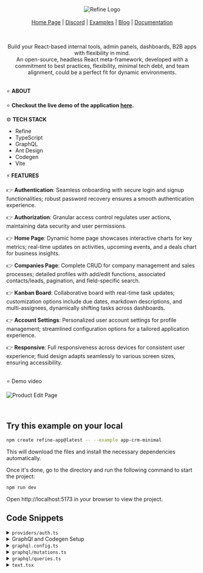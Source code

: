 <div align="center" style="margin: 30px;">
<img src="https://refine.ams3.cdn.digitaloceanspaces.com/example-readmes/CRM-Minimal/minimal-crm-cover.png" alt="Refine Logo"  />
<br />
<br />

<div align="center">
    <a href="https://refine.dev">Home Page</a> |
    <a href="https://discord.gg/refine">Discord</a> |
    <a href="https://refine.dev/examples/">Examples</a> |
    <a href="https://refine.dev/blog/">Blog</a> |
    <a href="https://refine.dev/docs/">Documentation</a>
</div>
</div>

<br />

<div align="center">Build your React-based internal tools, admin panels, dashboards, B2B apps with flexibility in mind.<br>An open-source, headless React meta-framework, developed with a commitment to best practices, flexibility, minimal tech debt, and team alignment, could be a perfect fit for dynamic environments.
<br />
<br />
</div>

⭐ **ABOUT**

⭐ **Checkout the live demo of the application [here](https://refine-dashboard-hwth7y86y-nishant-chaudharis-projects.vercel.app/).**


⚙️ **TECH STACK**

- Refine
- TypeScript
- GraphQL
- Ant Design
- Codegen
- Vite

⚡ **FEATURES**

 👉 **Authentication**: Seamless onboarding with secure login and signup functionalities; robust password recovery ensures a smooth authentication experience.

👉 **Authorization**: Granular access control regulates user actions, maintaining data security and user permissions.

👉 **Home Page**: Dynamic home page showcases interactive charts for key metrics; real-time updates on activities, upcoming events, and a deals chart for business insights.

👉 **Companies Page**: Complete CRUD for company management and sales processes; detailed profiles with add/edit functions, associated contacts/leads, pagination, and field-specific search.

👉 **Kanban Board**: Collaborative board with real-time task updates; customization options include due dates, markdown descriptions, and multi-assignees, dynamically shifting tasks across dashboards.

👉 **Account Settings**: Personalized user account settings for profile management; streamlined configuration options for a tailored application experience.

👉 **Responsive**: Full responsiveness across devices for consistent user experience; fluid design adapts seamlessly to various screen sizes, ensuring accessibility.

<br>
⭐ Demo video 

![Product Edit Page](https://refine.ams3.cdn.digitaloceanspaces.com/example-readmes/CRM-Minimal/crm-demo.gif "Demo GIF")

<br>

## Try this example on your local

```bash
npm create refine-app@latest -- --example app-crm-minimal
```

This will download the files and install the necessary dependencies automatically.

Once it's done, go to the directory and run the following command to start the project:

```bash
npm run dev
```

Open http://localhost:5173 in your browser to view the project.

## Code Snippets

<details>
<summary><code>providers/auth.ts</code></summary>

```typescript
import { AuthBindings } from "@refinedev/core";

import { API_URL, dataProvider } from "./data";

// For demo purposes and to make it easier to test the app, you can use the following credentials
export const authCredentials = {
  email: "michael.scott@dundermifflin.com",
  password: "demodemo",
};

export const authProvider: AuthBindings = {
  login: async ({ email }) => {
    try {
      // call the login mutation
      // dataProvider.custom is used to make a custom request to the GraphQL API
      // this will call dataProvider which will go through the fetchWrapper function
      const { data } = await dataProvider.custom({
        url: API_URL,
        method: "post",
        headers: {},
        meta: {
          variables: { email },
          // pass the email to see if the user exists and if so, return the accessToken
          rawQuery: `
            mutation Login($email: String!) {
              login(loginInput: { email: $email }) {
                accessToken
              }
            }
          `,
        },
      });

      // save the accessToken in localStorage
      localStorage.setItem("access_token", data.login.accessToken);

      return {
        success: true,
        redirectTo: "/",
      };
    } catch (e) {
      const error = e as Error;

      return {
        success: false,
        error: {
          message: "message" in error ? error.message : "Login failed",
          name: "name" in error ? error.name : "Invalid email or password",
        },
      };
    }
  },

  // simply remove the accessToken from localStorage for the logout
  logout: async () => {
    localStorage.removeItem("access_token");

    return {
      success: true,
      redirectTo: "/login",
    };
  },

  onError: async (error) => {
    // a check to see if the error is an authentication error
    // if so, set logout to true
    if (error.statusCode === "UNAUTHENTICATED") {
      return {
        logout: true,
        ...error,
      };
    }

    return { error };
  },

  check: async () => {
    try {
      //  get the identity of the user
      // this is to know if the user is authenticated or not
      await dataProvider.custom({
        url: API_URL,
        method: "post",
        headers: {},
        meta: {
          rawQuery: `
            query Me {
              me {
                name
              }
            }
          `,
        },
      });

      // if the user is authenticated, redirect to the home page
      return {
        authenticated: true,
        redirectTo: "/",
      };
    } catch (error) {
      // for any other error, redirect to the login page
      return {
        authenticated: false,
        redirectTo: "/login",
      };
    }
  },

  // get the user information
  getIdentity: async () => {
    const accessToken = localStorage.getItem("access_token");

    try {
      // call the GraphQL API to get the user information
      // we're using me:any because the GraphQL API doesn't have a type for the me query yet.
      // we'll add some queries and mutations later and change this to User which will be generated by codegen.
      const { data } = await dataProvider.custom<{ me: any }>({
        url: API_URL,
        method: "post",
        headers: accessToken
          ? {
              // send the accessToken in the Authorization header
              Authorization: `Bearer ${accessToken}`,
            }
          : {},
        meta: {
          // get the user information such as name, email, etc.
          rawQuery: `
            query Me {
              me {
                id
                name
                email
                phone
                jobTitle
                timezone
                avatarUrl
              }
            }
          `,
        },
      });

      return data.me;
    } catch (error) {
      return undefined;
    }
  },
};
```

</details>

<details>
<summary>GraphQl and Codegen Setup</summary>

```bash
npm i -D @graphql-codegen/cli @graphql-codegen/typescript @graphql-codegen/typescript-operations @graphql-codegen/import-types-preset prettier vite-tsconfig-paths
```

</details>

<details>
<summary><code>graphql.config.ts</code></summary>

```typescript
import type { IGraphQLConfig } from "graphql-config";

const config: IGraphQLConfig = {
  // define graphQL schema provided by Refine
  schema: "https://api.crm.refine.dev/graphql",
  extensions: {
    // codegen is a plugin that generates typescript types from GraphQL schema
    // https://the-guild.dev/graphql/codegen
    codegen: {
      // hooks are commands that are executed after a certain event
      hooks: {
        afterOneFileWrite: ["eslint --fix", "prettier --write"],
      },
      // generates typescript types from GraphQL schema
      generates: {
        // specify the output path of the generated types
        "src/graphql/schema.types.ts": {
          // use typescript plugin
          plugins: ["typescript"],
          // set the config of the typescript plugin
          // this defines how the generated types will look like
          config: {
            skipTypename: true, // skipTypename is used to remove __typename from the generated types
            enumsAsTypes: true, // enumsAsTypes is used to generate enums as types instead of enums.
            // scalars is used to define how the scalars i.e. DateTime, JSON, etc. will be generated
            // scalar is a type that is not a list and does not have fields. Meaning it is a primitive type.
            scalars: {
              // DateTime is a scalar type that is used to represent date and time
              DateTime: {
                input: "string",
                output: "string",
                format: "date-time",
              },
            },
          },
        },
        // generates typescript types from GraphQL operations
        // graphql operations are queries, mutations, and subscriptions we write in our code to communicate with the GraphQL API
        "src/graphql/types.ts": {
          // preset is a plugin that is used to generate typescript types from GraphQL operations
          // import-types suggests to import types from schema.types.ts or other files
          // this is used to avoid duplication of types
          // https://the-guild.dev/graphql/codegen/plugins/presets/import-types-preset
          preset: "import-types",
          // documents is used to define the path of the files that contain GraphQL operations
          documents: ["src/**/*.{ts,tsx}"],
          // plugins is used to define the plugins that will be used to generate typescript types from GraphQL operations
          plugins: ["typescript-operations"],
          config: {
            skipTypename: true,
            enumsAsTypes: true,
            // determine whether the generated types should be resolved ahead of time or not.
            // When preResolveTypes is set to false, the code generator will not try to resolve the types ahead of time.
            // Instead, it will generate more generic types, and the actual types will be resolved at runtime.
            preResolveTypes: false,
            // useTypeImports is used to import types using import type instead of import.
            useTypeImports: true,
          },
          // presetConfig is used to define the config of the preset
          presetConfig: {
            typesPath: "./schema.types",
          },
        },
      },
    },
  },
};

export default config;
```

</details>

<details>
<summary><code>graphql/mutations.ts</code></summary>

```typescript
import gql from "graphql-tag";

// Mutation to update user
export const UPDATE_USER_MUTATION = gql`
  # The ! after the type means that it is required
  mutation UpdateUser($input: UpdateOneUserInput!) {
    # call the updateOneUser mutation with the input and pass the $input argument
    # $variableName is a convention for GraphQL variables
    updateOneUser(input: $input) {
      id
      name
      avatarUrl
      email
      phone
      jobTitle
    }
  }
`;

// Mutation to create company
export const CREATE_COMPANY_MUTATION = gql`
  mutation CreateCompany($input: CreateOneCompanyInput!) {
    createOneCompany(input: $input) {
      id
      salesOwner {
        id
      }
    }
  }
`;

// Mutation to update company details
export const UPDATE_COMPANY_MUTATION = gql`
  mutation UpdateCompany($input: UpdateOneCompanyInput!) {
    updateOneCompany(input: $input) {
      id
      name
      totalRevenue
      industry
      companySize
      businessType
      country
      website
      avatarUrl
      salesOwner {
        id
        name
        avatarUrl
      }
    }
  }
`;

// Mutation to update task stage of a task
export const UPDATE_TASK_STAGE_MUTATION = gql`
  mutation UpdateTaskStage($input: UpdateOneTaskInput!) {
    updateOneTask(input: $input) {
      id
    }
  }
`;

// Mutation to create a new task
export const CREATE_TASK_MUTATION = gql`
  mutation CreateTask($input: CreateOneTaskInput!) {
    createOneTask(input: $input) {
      id
      title
      stage {
        id
        title
      }
    }
  }
`;

// Mutation to update a task details
export const UPDATE_TASK_MUTATION = gql`
  mutation UpdateTask($input: UpdateOneTaskInput!) {
    updateOneTask(input: $input) {
      id
      title
      completed
      description
      dueDate
      stage {
        id
        title
      }
      users {
        id
        name
        avatarUrl
      }
      checklist {
        title
        checked
      }
    }
  }
`;
```

</details>

<details>
<summary><code>graphql/queries.ts</code></summary>

```typescript
import gql from "graphql-tag";

// Query to get Total Company, Contact and Deal Counts
export const DASHBOARD_TOTAL_COUNTS_QUERY = gql`
  query DashboardTotalCounts {
    companies {
      totalCount
    }
    contacts {
      totalCount
    }
    deals {
      totalCount
    }
  }
`;

// Query to get upcoming events
export const DASHBORAD_CALENDAR_UPCOMING_EVENTS_QUERY = gql`
  query DashboardCalendarUpcomingEvents(
    $filter: EventFilter!
    $sorting: [EventSort!]
    $paging: OffsetPaging!
  ) {
    events(filter: $filter, sorting: $sorting, paging: $paging) {
      totalCount
      nodes {
        id
        title
        color
        startDate
        endDate
      }
    }
  }
`;

// Query to get deals chart
export const DASHBOARD_DEALS_CHART_QUERY = gql`
  query DashboardDealsChart(
    $filter: DealStageFilter!
    $sorting: [DealStageSort!]
    $paging: OffsetPaging
  ) {
    dealStages(filter: $filter, sorting: $sorting, paging: $paging) {
      # Get all deal stages
      nodes {
        id
        title
        # Get the sum of all deals in this stage and group by closeDateMonth and closeDateYear
        dealsAggregate {
          groupBy {
            closeDateMonth
            closeDateYear
          }
          sum {
            value
          }
        }
      }
      # Get the total count of all deals in this stage
      totalCount
    }
  }
`;

// Query to get latest activities deals
export const DASHBOARD_LATEST_ACTIVITIES_DEALS_QUERY = gql`
  query DashboardLatestActivitiesDeals(
    $filter: DealFilter!
    $sorting: [DealSort!]
    $paging: OffsetPaging
  ) {
    deals(filter: $filter, sorting: $sorting, paging: $paging) {
      totalCount
      nodes {
        id
        title
        stage {
          id
          title
        }
        company {
          id
          name
          avatarUrl
        }
        createdAt
      }
    }
  }
`;

// Query to get latest activities audits
export const DASHBOARD_LATEST_ACTIVITIES_AUDITS_QUERY = gql`
  query DashboardLatestActivitiesAudits(
    $filter: AuditFilter!
    $sorting: [AuditSort!]
    $paging: OffsetPaging
  ) {
    audits(filter: $filter, sorting: $sorting, paging: $paging) {
      totalCount
      nodes {
        id
        action
        targetEntity
        targetId
        changes {
          field
          from
          to
        }
        createdAt
        user {
          id
          name
          avatarUrl
        }
      }
    }
  }
`;

// Query to get companies list
export const COMPANIES_LIST_QUERY = gql`
  query CompaniesList(
    $filter: CompanyFilter!
    $sorting: [CompanySort!]
    $paging: OffsetPaging!
  ) {
    companies(filter: $filter, sorting: $sorting, paging: $paging) {
      totalCount
      nodes {
        id
        name
        avatarUrl
        # Get the sum of all deals in this company
        dealsAggregate {
          sum {
            value
          }
        }
      }
    }
  }
`;

// Query to get users list
export const USERS_SELECT_QUERY = gql`
  query UsersSelect(
    $filter: UserFilter!
    $sorting: [UserSort!]
    $paging: OffsetPaging!
  ) {
    # Get all users
    users(filter: $filter, sorting: $sorting, paging: $paging) {
      totalCount # Get the total count of users
      # Get specific fields for each user
      nodes {
        id
        name
        avatarUrl
      }
    }
  }
`;

// Query to get contacts associated with a company
export const COMPANY_CONTACTS_TABLE_QUERY = gql`
  query CompanyContactsTable(
    $filter: ContactFilter!
    $sorting: [ContactSort!]
    $paging: OffsetPaging!
  ) {
    contacts(filter: $filter, sorting: $sorting, paging: $paging) {
      totalCount
      nodes {
        id
        name
        avatarUrl
        jobTitle
        email
        phone
        status
      }
    }
  }
`;

// Query to get task stages list
export const TASK_STAGES_QUERY = gql`
  query TaskStages(
    $filter: TaskStageFilter!
    $sorting: [TaskStageSort!]
    $paging: OffsetPaging!
  ) {
    taskStages(filter: $filter, sorting: $sorting, paging: $paging) {
      totalCount # Get the total count of task stages
      nodes {
        id
        title
      }
    }
  }
`;

// Query to get tasks list
export const TASKS_QUERY = gql`
  query Tasks(
    $filter: TaskFilter!
    $sorting: [TaskSort!]
    $paging: OffsetPaging!
  ) {
    tasks(filter: $filter, sorting: $sorting, paging: $paging) {
      totalCount # Get the total count of tasks
      nodes {
        id
        title
        description
        dueDate
        completed
        stageId
        # Get user details associated with this task
        users {
          id
          name
          avatarUrl
        }
        createdAt
        updatedAt
      }
    }
  }
`;

// Query to get task stages for select
export const TASK_STAGES_SELECT_QUERY = gql`
  query TaskStagesSelect(
    $filter: TaskStageFilter!
    $sorting: [TaskStageSort!]
    $paging: OffsetPaging!
  ) {
    taskStages(filter: $filter, sorting: $sorting, paging: $paging) {
      totalCount
      nodes {
        id
        title
      }
    }
  }
`;
```

</details>

<details>
<summary><code>text.tsx</code></summary>

```typescript
import React from "react";

import { ConfigProvider, Typography } from "antd";

export type TextProps = {
  size?:
    | "xs"
    | "sm"
    | "md"
    | "lg"
    | "xl"
    | "xxl"
    | "xxxl"
    | "huge"
    | "xhuge"
    | "xxhuge";
} & React.ComponentProps<typeof Typography.Text>;

// define the font sizes and line heights
const sizes = {
  xs: {
    fontSize: 12,
    lineHeight: 20 / 12,
  },
  sm: {
    fontSize: 14,
    lineHeight: 22 / 14,
  },
  md: {
    fontSize: 16,
    lineHeight: 24 / 16,
  },
  lg: {
    fontSize: 20,
    lineHeight: 28 / 20,
  },
  xl: {
    fontSize: 24,
    lineHeight: 32 / 24,
  },
  xxl: {
    fontSize: 30,
    lineHeight: 38 / 30,
  },
  xxxl: {
    fontSize: 38,
    lineHeight: 46 / 38,
  },
  huge: {
    fontSize: 46,
    lineHeight: 54 /
